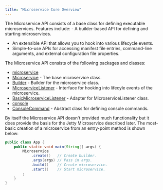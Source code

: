 ```yaml
---
title: "Microservice Core Overview"
---
```


The Microservice API consists of a base class for defining executable microservices.
Features include: - A builder-based API for defining and starting microservices.

- An extensible API that allows you to hook into various lifecycle events.
- Simple-to-use APIs for accessing manifest file entries, command-line arguments, and external configuration file properties.

The Microservice API consists of the following packages and classes:

- [microservice]({{API_DOCS}}/org/apache/juneau/microservice.html)
- [Microservice]({{API_DOCS}}/org/apache/juneau/microservice/Microservice.html) - The base microservice class.
- [Builder]({{API_DOCS}}/org/apache/juneau/microservice/Microservice/Builder.html) - Builder for the microservice class.
- [MicroserviceListener]({{API_DOCS}}/org/apache/juneau/microservice/MicroserviceListener.html) - Interface for hooking into lifecyle events of the microservice.
- [BasicMicroserviceListener]({{API_DOCS}}/org/apache/juneau/microservice/BasicMicroserviceListener.html) - Adapter for MicroserviceListener class.
- [console]({{API_DOCS}}/org/apache/juneau/microservice/console.html)
- [ConsoleCommand]({{API_DOCS}}/org/apache/juneau/microservice/console/ConsoleCommand.html) - Abstract class for defining console commands.

By itself the Microservice API doesn't provided much functionality but it does provide the basis for the Jetty Microservice described later.
The most-basic creation of a microservice from an entry-point method is shown below:

```java
public class App {
    public static void main(String[] args) {
        Microservice
            .create()   // Create builder.
            .args(args) // Pass in args.
            .build()    // Create microservice.
            .start()    // Start microservice.
        ;
    }
}
```
